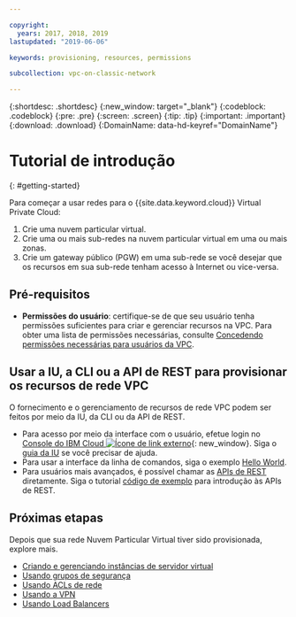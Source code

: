 ```yaml
---

copyright:
  years: 2017, 2018, 2019
lastupdated: "2019-06-06"

keywords: provisioning, resources, permissions

subcollection: vpc-on-classic-network

---
```


{:shortdesc: .shortdesc}
{:new_window: target="_blank"}
{:codeblock: .codeblock}
{:pre: .pre}
{:screen: .screen}
{:tip: .tip}
{:important: .important}
{:download: .download}
{:DomainName: data-hd-keyref="DomainName"}

# Tutorial de introdução
{: #getting-started}

Para começar a usar redes para o {{site.data.keyword.cloud}} Virtual Private Cloud:

1. Crie uma nuvem particular virtual.
2. Crie uma ou mais sub-redes na nuvem particular virtual em uma ou mais zonas.
3. Crie um gateway público (PGW) em uma sub-rede se você desejar que os recursos em sua sub-rede tenham acesso à Internet ou vice-versa.

## Pré-requisitos

 * **Permissões do usuário**: certifique-se de que seu usuário tenha permissões suficientes para criar e gerenciar recursos na VPC. Para obter uma lista de permissões necessárias, consulte [Concedendo permissões necessárias para usuários da VPC](/docs/vpc-on-classic?topic=vpc-on-classic-managing-user-permissions-for-vpc-resources).

## Usar a IU, a CLI ou a API de REST para provisionar os recursos de rede VPC

O fornecimento e o gerenciamento de recursos de rede VPC podem ser feitos por meio da IU, da CLI ou da API de REST.

* Para acesso por meio da interface com o usuário, efetue login no [Console do IBM Cloud ![Ícone de link externo](../../icons/launch-glyph.svg "Ícone de link externo")]( https://{DomainName}/vpc){: new_window}. Siga o [guia da IU](/docs/vpc-on-classic?topic=vpc-on-classic-creating-a-vpc-using-the-ibm-cloud-console) se você precisar de ajuda.
* Para usar a interface da linha de comandos, siga o exemplo [Hello World](/docs/vpc-on-classic?topic=vpc-on-classic-creating-a-vpc-using-the-ibm-cloud-cli).
* Para usuários mais avançados, é possível chamar as [APIs de REST](https://{DomainName}/apidocs/vpc-on-classic) diretamente. Siga o tutorial [código de exemplo](/docs/vpc-on-classic?topic=vpc-on-classic-creating-a-vpc-using-the-rest-apis) para introdução às APIs de REST.

## Próximas etapas

Depois que sua rede Nuvem Particular Virtual tiver sido provisionada, explore mais.

* [Criando e gerenciando instâncias de servidor virtual](/docs/vpc-on-classic?topic=vpc-on-classic-creating-and-managing-virtual-server-instances)
* [Usando grupos de segurança](/docs/vpc-on-classic-network?topic=vpc-on-classic-network-setting-up-security-groups-using-the-cli)
* [Usando ACLs de rede](/docs/vpc-on-classic-network?topic=vpc-on-classic-network-setting-up-network-acls)
* [Usando a VPN](/docs/vpc-on-classic-network?topic=vpc-on-classic-network---using-vpn-with-your-vpc)
* [Usando Load Balancers](/docs/vpc-on-classic-network?topic=vpc-on-classic-network---using-load-balancers-in-ibm-cloud-vpc)
